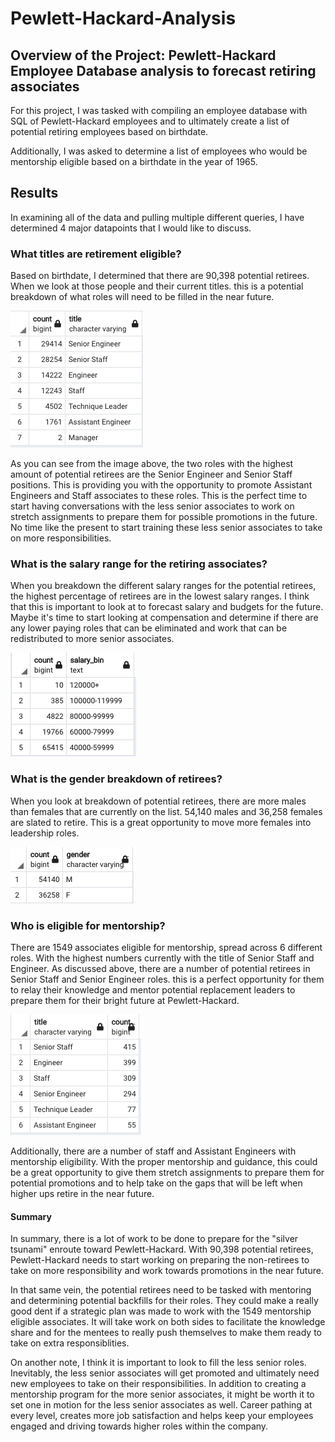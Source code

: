 # Pewlett-Hackard-Analysis

## Overview of the Project: Pewlett-Hackard Employee Database analysis to forecast retiring associates

For this project, I was tasked with compiling an employee database with SQL of Pewlett-Hackard employees and to ultimately create a list of potential retiring employees based on birthdate. 

Additionally, I was asked to determine a list of employees who would be mentorship eligible based on a birthdate in the year of 1965.

## Results

In examining all of the data and pulling multiple different queries, I have determined 4 major datapoints that I would like to discuss. 

### What titles are retirement eligible? 
Based on birthdate, I determined that there are 90,398 potential retirees. When we look at those people and their current titles. this is a potential breakdown of what roles will need to be filled in the near future. 

![retiring_titles.png](https://github.com/melaniekelsey/Pewlett-Hackard-analysis/blob/main/Resources/retiring_titles.png)

As you can see from the image above, the two roles with the highest amount of potential retirees are the Senior Engineer and Senior Staff positions. This is providing you with the opportunity to promote Assistant Engineers and Staff associates to these roles. This is the perfect time to start having conversations with the less senior associates to work on stretch assignments to prepare them for possible promotions in the future. No time like the present to start training these less senior associates to take on more responsibilities. 

### What is the salary range for the retiring associates?
When you breakdown the different salary ranges for the potential retirees, the highest percentage of retirees are in the lowest salary ranges. I think that this is important to look at to forecast salary and budgets for the future. Maybe it's time to start looking at compensation and determine if there are any lower paying roles that can be eliminated and work that can be redistributed to more senior associates. 

![retiring_salary_bins.png](https://github.com/melaniekelsey/Pewlett-Hackard-analysis/blob/main/Resources/retiring_salary_bins.png)

### What is the gender breakdown of retirees?
When you look at breakdown of potential retirees, there are more males than females that are currently on the list. 54,140 males and 36,258 females are slated to retire. This is a great opportunity to move more females into leadership roles. 

![retiring_gender_count.png](https://github.com/melaniekelsey/Pewlett-Hackard-analysis/blob/main/Resources/retiring_gender_count.png)

### Who is eligible for mentorship?
There are 1549 associates eligible for mentorship, spread across 6 different roles. With the highest numbers currently with the title of Senior Staff and Engineer. As discussed above, there are a number of potential retirees in Senior Staff and Senior Engineer roles. this is a perfect opportunity for them to relay their knowledge and mentor potential replacement leaders to prepare them for their bright future at Pewlett-Hackard. 

![mentorship_eligible.png](https://github.com/melaniekelsey/Pewlett-Hackard-analysis/blob/main/Resources/mentorship_eligible.png)

Additionally, there are a number of staff and Assistant Engineers with mentorship eligibility. With the proper mentorship and guidance, this could be a great opportunity to give them stretch assignments to prepare them for potential promotions and to help take on the gaps that will be left when higher ups retire in the near future. 

#### Summary
In summary, there is a lot of work to be done to prepare for the "silver tsunami" enroute toward Pewlett-Hackard. With 90,398 potential retirees, Pewlett-Hackard needs to start working on preparing the non-retirees to take on more responsibility and work towards promotions in the near future. 

In that same vein, the potential retirees need to be tasked with mentoring and determining potential backfills for their roles. They could make a really good dent if a strategic plan was made to work with the 1549 mentorship eligible associates. It will take work on both sides to facilitate the knowledge share and for the mentees to really push themselves to make them ready to take on extra responsiblities. 

On another note, I think it is important to look to fill the less senior roles. Inevitably, the less senior associates will get promoted and ultimately need new employees to take on their responsibilities. In addition to creating a mentorship program for the more senior associates, it might be worth it to set one in motion for the less senior associates as well. Career pathing at every level, creates more job satisfaction and helps keep your employees engaged and driving towards higher roles within the company. 
